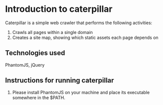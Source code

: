 # Introduction to caterpillar
Caterpillar is a simple web crawler that performs the following activities:
1. Crawls all pages within a single domain
2. Creates a site map, showing which static assets each page depends on

## Technologies used
PhantomJS, jQuery

## Instructions for running caterpillar
1. Please install PhantomJS on your machine and place its executable somewhere in the $PATH.
